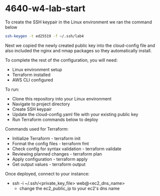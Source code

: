 # 4640-w4-lab-start

To create the SSH keypair in the Linux environment we ran the command below
```bash
ssh-keygen -t ed25519 -f ~/.ssh/lab4
```
Next we copied the newly created public key into the cloud-config file and also included the nginx and nmap packages so they automatically install.

To complete the rest of the configuration, you will need:
- Linux environment setup
- Terraform installed
- AWS CLI configured

To run:
- Clone this repository into your Linux environment
- Navigate to project directory
- Create SSH keypair
- Update the cloud-config.yaml file with your existing public key
- Run Terraform commands below to deploy

Commands used for Terraform:
- Initialize Terraform - terraform init
- Format the config files - terraform fmt
- Check config for syntax validation - terraform validate
- Reviewing planned changes - terraform plan
- Apply configuration - terraform apply
- Get output values - terraform output

Once deployed, connect to your instance:
- ssh -i ~/.ssh/<private_key_file> web@<ec2_dns_name>
  - change the ec2_public_ip to your ec2's dns name

